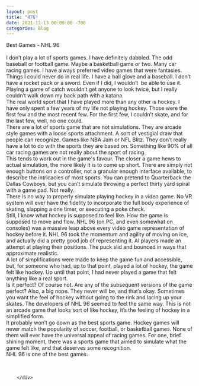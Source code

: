```yaml
---
layout: post
title: "476"
date: 2021-12-13 00:00:00 -700
categories: Blog
---
```


<div class="blog-content">
				<div class="paragraph"><span><span>Best Games - NHL 96</span></span><br><span></span><br><span><span>I don&rsquo;t play a lot of sports games. I have definitely dabbled. The odd baseball or football game. Maybe a basketball game or two. Many car racing games. I have always preferred video games that were fantasies. Things I could never do in real life. I have a ball glove and a baseball. I don&rsquo;t have a rocket pack or a sword. Even if I did, I wouldn&rsquo;t&nbsp; be able to use it. Playing a game of catch wouldn&rsquo;t get anyone to look twice, but I really couldn&rsquo;t walk down my back path with a katana.&nbsp;</span></span><br><span></span><span><span>The real world sport that I have played more than any other is hockey. I have only spent a few years of my life not playing hockey. Those were the first few and the most recent few. For the first few, I couldn&rsquo;t skate, and for the last few, well, no one could.&nbsp;</span></span><br><span></span><span><span>There are a lot of sports game that are not simulations. They are arcade style games with a loose sports attachment. A sort of vestigial draw that people can recognize. Games like NBA Jam or NFL Blitz. They don&rsquo;t really have a lot to do with the sports they are based on. Something like 90% of all car racing games are not really about the sport of racing.</span></span><br><span></span><span><span>This tends to work out in the game's favour. The closer a game hews to actual simulation, the more likely it is to come up short. There are simply not enough buttons on a controller, not a granular enough interface available, to describe the intricacies of most sports. You can pretend to Quarterback the Dallas Cowboys, but you can&rsquo;t simulate throwing a perfect thirty yard spiral with a game pad. Not really.</span></span><br><span></span><span><span>There is no way to properly simulate playing hockey in a video game. No VR system will ever have the fidelity to incorporate the full body experience of skating, slapping a one timer, or executing a poke check.</span></span><br><span></span><span><span>Still, I know what hockey is supposed to feel like. How the game is supposed to move and flow. NHL 96 (on PC, and even somewhat on consoles) was a massive leap above every video game representation of hockey before it. NHL 96 took the momentum and agility of moving on ice, and actually did a pretty good job of representing it. AI players made an attempt at playing their positions. The puck slid and bounced in ways that approximate realistic.</span></span><br><span></span><span><span>A lot of simplifications were made to keep the game fun and accessible, but, for someone who had, up to that point, played a lot of hockey, the game felt like hockey. Up until that point, I had never played a game that felt anything like a real sport.</span></span><br><span></span><span><span>Is it perfect? Of course not. Are any of the subsequent versions of the game perfect? Also, a big nope. They never will be, and that&rsquo;s okay. Sometimes you want the feel of hockey without going to the rink and lacing up your skates. The developers of NHL 96 seemed to feel the same way. This is not an arcade game that looks sort of like hockey, it&rsquo;s the feeling of hockey in a simplified form.</span></span><br><span></span><span><span>It probably won&rsquo;t go down as the best sports game. Hockey games will never match the popularity of soccer, football, or basketball games. None of them will ever have the universal appeal of racing games. For one, brief shining moment, there was a sports game that aimed to simulate what the game felt like, and that deserves some recognition.&nbsp;</span></span><br><span></span><span><span>NHL 96 is one of the best games.</span></span><br><span></span><br>&#8203;</div>

		</div>
        